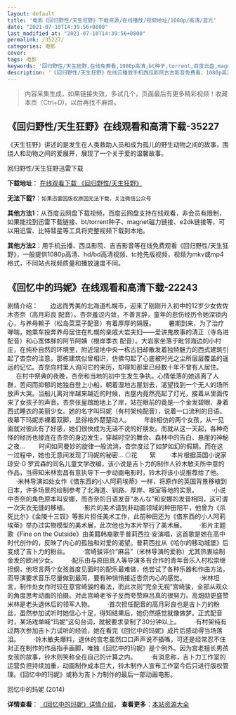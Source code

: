```yaml
---
layout: default
title: '电影《回归野性/天生狂野》下载资源/在线播放/视频地址/1080p/高清/蓝光'
date: "2021-07-10T14:39:56+0800"
last_modified_at: "2021-07-10T14:39:56+0800"
permalink: /35227/
categories: 电影
cover:
tags: 电影
keywords: '回归野性/天生狂野,在线免费看,1080p高清,bt种子,torrent,百度云盘,magnet,磁力链,迅雷下载资源'
description: '《回归野性/天生狂野》在线云播放手机西瓜影院吉吉影音免费看，1080p高清bd/hd未删减完整版和tc抢先枪版，mkv/mp4格式，附带bt/torrent种子、magnet/磁力链、百度云盘、网盘资源迅雷下载链接'
---
```


>内容采集生成，如果链接失效，多试几个，页面最后有更多精彩视频！收藏本页（Ctrl+D)，以后再找不麻烦。


## 《回归野性/天生狂野》在线观看和高清下载-35227

《天生狂野》讲述的是发生在人类救助人员和成为孤儿的野生动物之间的故事，围绕人和动物之间的爱展开，展现了一个关于爱的温馨故事。


回归野性/天生狂野迅雷下载

**下载地址**： [在线观看下载 《回归野性/天生狂野》](https://www.993dy.com//vod-detail-id-13764.html) 


**无法下载?**：`如果迅雷因版权原因无法下载，关注微信公众号 `

**其他方法1**：从百度云网盘下载视频，百度云网盘支持在线观看，非会员有限制，如果能找到迅雷下载链接、bt/torrent种子、magnet磁力链接、e2dk链接等，可以用迅雷、比特彗星等工具将完整视频下载到本地。

**其他方法2**：用手机云播、西瓜影院、吉吉影音等在线免费观看《回归野性/天生狂野》，一般提供1080p高清、hd/bd高清视频、tc抢先版视频，视频为mkv或mp4格式，不同站点视频质量和播放速度不同。


## 《回忆中的玛妮》在线观看和高清下载-22243

剧情介绍：       边远而秀美的北海道札幌市，迎来了刚刚升入初中的12岁少女佐佐木杏奈（高月彩良 配音）。杏奈羞涩内敛，不善言辞，童年的悲伤经历令她深锁内心，与养母赖子（松岛菜菜子配音）有着厚厚的隔膜。          暑期到来，为了治疗哮喘，她乘车投奔养母居住在札幌的亲戚大岩夫妇——爱讲鬼故事的清正（寺岛进配音）和心宽体胖的阿节阿姨（根岸季衣 配音）。大岩家坐落于毗邻海边的小村庄，在纯朴自然的环境里，附近湿地中央一栋古旧却散发着独特魅力的西式建筑引起了杏奈的注意。那栋建筑似曾相识，仿佛勾起了心底被时光之尘所层层覆盖的遥远的记忆。杏奈向村里人询问它的来历，却得知那里已经数十年不曾有人居住。          在村中祭典的夜晚，杏奈和当地的初中生发生争执。心情低落的她逃离了人群，苦闷而抑郁的她独自登上小船，朝着湿地古屋划去，渴望找到一个无人的场所放声大哭。当船儿离对岸越来越近的时候，古屋内竟然亮起了灯光，接着从里面传来了女孩子的声音。杏奈张皇踉跄地上了岸，站在眼前的竟是一个金发碧眼、身着西式睡衣的美丽少女。她的名字叫玛妮（有村架纯配音），说着一口流利的日语。夜幕下玛妮赤裸着双脚，显得格外楚楚动人。          年龄相仿的两个女孩，从一见面就对彼此有了好感，她们很快成为无话不说的好朋友。而就从这一天起，各种奇怪的经历也接连在杏奈的身边发生，穿越时空的舞会、森林中的告白、悬崖的神秘之夜…          时间如同曼妙的旋律一般流淌，杏奈度过了如梦如幻的假期。而在这一过程中，她也无意间发现了玛妮的秘密…   ◎花　　絮          ·本片根据英国小说家琼安·G·罗宾森的同名儿童文学改编，该小说是吉卜力的制作人铃木敏夫所中意的作品，当得知米林宏昌有意执导下一步动画电影时，铃木将该小说推荐给了他。          ·米林导演如处女作《借东西的小人阿莉埃蒂》一样，将原作的英国背景移植到日本，许多场景的绘制参考了北海道、钏路、厚岸、根室等地的实景。          ·小说中杏奈的角色原本叫安娜，而杏奈的日语发音“あんな”和安娜的发音相同，这可谓一次天衣无缝的移植。          ·影片的美术请到非动画领域的种田阳平，他曾为《杀死比尔》《金陵十三钗》等影片担任美术工作，此前种田还为《借东西的小人阿莉埃蒂》举办过实物模型的美术展，此次他也为本片举行了美术展。          ·影片主题歌《Fine on the Outside》由美籍韩裔歌手普莉西拉·安演唱，这首歌是她在高中时代创作的，反映了内心的孤独和对爱的渴望。普莉西拉从《哈尔的移动城堡》后变成了吉卜力的粉丝。          ·宫崎骏评价“麻吕”（米林导演的爱称）尤其热衷绘制金发的欧洲少女。          ·配乐由与原田真人等导演多有合作的青年音乐人村松崇继担纲，他坦言两个女孩首度见面时的配乐最难做，他尝试了各种乐器和作曲方法，而导演要求音乐尽量做到最简，要有种悄悄接近杏奈内心的感觉。          ·米林坦言，制作处女作时较在意宫崎骏的看法，而此次则“完全无视”宫崎骏，全部从观众的角度思考动画的拍摄。对此宫崎老爷子反而夸赞麻吕真的很努力。高畑勋更盛赞米林是老头退休后的领军人物。          ·首次担任配音的高月彩良也是吉卜力的粉丝，虽然参加试听时她信心十足，得知结果后，她仍然感觉就像做梦。正式配音时，某场戏单喊“玛妮”这句台词，就被要求录制了30分钟以上。          ·有村架纯有过两次参加吉卜力试听的经验，她在看完《回忆中的玛妮》成片后感动得当场落泪。          ·铃木敏夫爆料，退休的宫老虽然口口声声说不插嘴，可还是经常忍不住对正在制作的作品指手画脚，唯独《回忆中的玛妮》是个例外。因为宫老擅长男孩女孩的故事，铃木则笑称全在自己的计算之内。          ·有消息称，吉卜力工作室的运营负担持续加重，动画制作成本巨大，铃木制作人宣布工作室今后只进行版权管理。《回忆中的玛妮》或称为吉卜力制作的最后一部动画电影。


回忆中的玛妮 (2014)

**详情查看**： [《回忆中的玛妮》详情介绍](/movie/22243/)， **查看更多**：[本站资源大全](/movie/t/all/)

